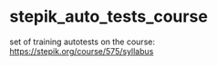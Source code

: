# stepik_auto_tests_course
set of training autotests on the course: https://stepik.org/course/575/syllabus
